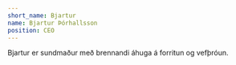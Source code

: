 ```yaml
---
short_name: Bjartur
name: Bjartur Þórhallsson
position: CEO
---
```

Bjartur er sundmaður með brennandi áhuga á forritun og vefþróun.